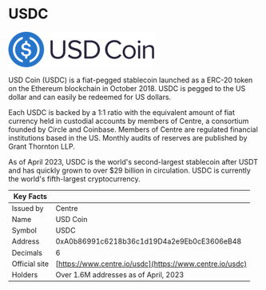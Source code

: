 # USDC

![](<../../.gitbook/assets/usdc-coin-bd351fb779 (1).png>)

USD Coin (USDC) is a fiat-pegged stablecoin launched as a ERC-20 token on the Ethereum blockchain in October 2018. USDC is pegged to the US dollar and can easily be redeemed for US dollars.

Each USDC is backed by a 1:1 ratio with the equivalent amount of fiat currency held in custodial accounts by members of Centre, a consortium founded by Circle and Coinbase. Members of Centre are regulated financial institutions based in the US. Monthly audits of reserves are published by Grant Thornton LLP.

As of April 2023, USDC is the world's second-largest stablecoin after USDT and has quickly grown to over $29 billion in circulation. USDC is currently the world's fifth-largest cryptocurrency.

| Key Facts     |                                                          |
| ------------- | -------------------------------------------------------- |
| Issued by     | Centre                                                   |
| Name          | USD Coin                                                 |
| Symbol        | USDC                                                     |
| Address       | 0xA0b86991c6218b36c1d19D4a2e9Eb0cE3606eB48               |
| Decimals      | 6                                                        |
| Official site | [https://www.centre.io/usdc](https://www.centre.io/usdc) |
| Holders       | Over 1.6M addresses as of April, 2023                    |
